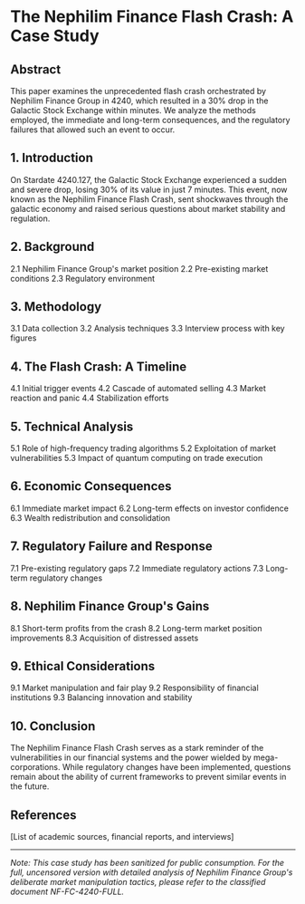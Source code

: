 # The Nephilim Finance Flash Crash: A Case Study

## Abstract

This paper examines the unprecedented flash crash orchestrated by Nephilim Finance Group in 4240, which resulted in a 30% drop in the Galactic Stock Exchange within minutes. We analyze the methods employed, the immediate and long-term consequences, and the regulatory failures that allowed such an event to occur.

## 1. Introduction

On Stardate 4240.127, the Galactic Stock Exchange experienced a sudden and severe drop, losing 30% of its value in just 7 minutes. This event, now known as the Nephilim Finance Flash Crash, sent shockwaves through the galactic economy and raised serious questions about market stability and regulation.

## 2. Background

2.1 Nephilim Finance Group's market position
2.2 Pre-existing market conditions
2.3 Regulatory environment

## 3. Methodology

3.1 Data collection
3.2 Analysis techniques
3.3 Interview process with key figures

## 4. The Flash Crash: A Timeline

4.1 Initial trigger events
4.2 Cascade of automated selling
4.3 Market reaction and panic
4.4 Stabilization efforts

## 5. Technical Analysis

5.1 Role of high-frequency trading algorithms
5.2 Exploitation of market vulnerabilities
5.3 Impact of quantum computing on trade execution

## 6. Economic Consequences

6.1 Immediate market impact
6.2 Long-term effects on investor confidence
6.3 Wealth redistribution and consolidation

## 7. Regulatory Failure and Response

7.1 Pre-existing regulatory gaps
7.2 Immediate regulatory actions
7.3 Long-term regulatory changes

## 8. Nephilim Finance Group's Gains

8.1 Short-term profits from the crash
8.2 Long-term market position improvements
8.3 Acquisition of distressed assets

## 9. Ethical Considerations

9.1 Market manipulation and fair play
9.2 Responsibility of financial institutions
9.3 Balancing innovation and stability

## 10. Conclusion

The Nephilim Finance Flash Crash serves as a stark reminder of the vulnerabilities in our financial systems and the power wielded by mega-corporations. While regulatory changes have been implemented, questions remain about the ability of current frameworks to prevent similar events in the future.

## References

[List of academic sources, financial reports, and interviews]

---

*Note: This case study has been sanitized for public consumption. For the full, uncensored version with detailed analysis of Nephilim Finance Group's deliberate market manipulation tactics, please refer to the classified document NF-FC-4240-FULL.*
